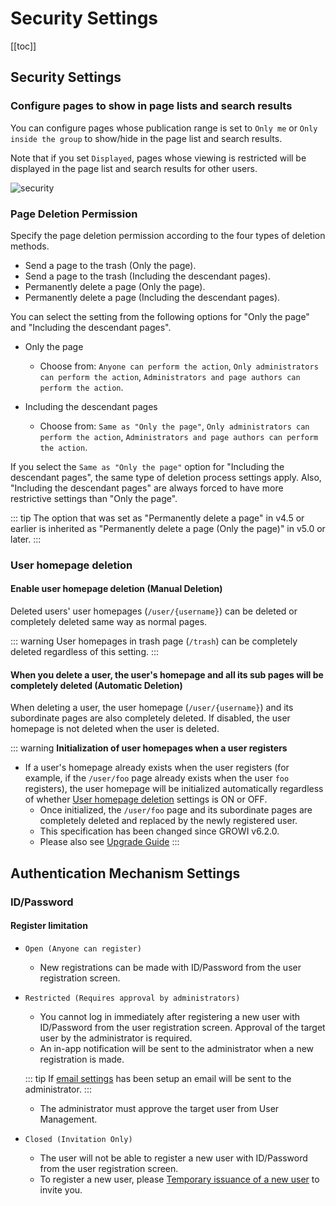 # Security Settings

[[toc]]

## Security Settings

### Configure pages to show in page lists and search results

You can configure pages whose publication range is set to `Only me` or `Only inside the group` to show/hide in the page list and search results.

Note that if you set `Displayed`, pages whose viewing is restricted will be displayed in the page list and search results for other users.

<img :src="$withBase('/assets/images/security.png')" alt="security">

### Page Deletion Permission

Specify the page deletion permission according to the four types of deletion methods.

- Send a page to the trash (Only the page).
- Send a page to the trash (Including the descendant pages).
- Permanently delete a page (Only the page).
- Permanently delete a page (Including the descendant pages).

You can select the setting from the following options for "Only the page" and "Including the descendant pages".

- Only the page

  - Choose from: `Anyone can perform the action`, `Only administrators can perform the action`, `Administrators and page authors can perform the action`.

- Including the descendant pages
  - Choose from: `Same as "Only the page"`, `Only administrators can perform the action`, `Administrators and page authors can perform the action`.

If you select the `Same as "Only the page"` option for "Including the descendant pages", the same type of deletion process settings apply. Also, "Including the descendant pages" are always forced to have more restrictive settings than "Only the page".

::: tip
The option that was set as "Permanently delete a page" in v4.5 or earlier is inherited as "Permanently delete a page (Only the page)" in v5.0 or later.
:::

### User homepage deletion

#### Enable user homepage deletion (Manual Deletion)

Deleted users' user homepages (`/user/{username}`) can be deleted or completely deleted same way as normal pages.

::: warning
User homepages in trash page (`/trash`) can be completely deleted regardless of this setting.
:::

#### When you delete a user, the user's homepage and all its sub pages will be completely deleted (Automatic Deletion)

When deleting a user, the user homepage (`/user/{username}`) and its subordinate pages are also completely deleted. If disabled, the user homepage is not deleted when the user is deleted.

::: warning
**Initialization of user homepages when a user registers**

- If a user's homepage already exists when the user registers (for example, if the `/user/foo` page already exists when the user `foo` registers), the user homepage will be initialized automatically regardless of whether [User homepage deletion](/en/admin-guide/management-cookbook/security.html#user-homepage-deletion) settings is ON or OFF.
  - Once initialized, the `/user/foo` page and its subordinate pages are completely deleted and replaced by the newly registered user.
  - This specification has been changed since GROWI v6.2.0.
  - Please also see [Upgrade Guide](/en/admin-guide/upgrading/62x.html)
:::

## Authentication Mechanism Settings

### ID/Password

#### Register limitation

- `Open (Anyone can register)`
  - New registrations can be made with ID/Password from the user registration screen.

  <img :src="$withBase('/assets/images/register.png')" alt="">

- `Restricted (Requires approval by administrators)`
  - You cannot log in immediately after registering a new user with ID/Password from the user registration screen. Approval of the target user by the administrator is required.
  - An in-app notification will be sent to the administrator when a new registration is made.

  <img :src="$withBase('/assets/images/in-app-notification-requested-registration-approval.png')" alt="">

  ::: tip
  If [email settings](/en/admin-guide/management-cookbook/app-settings.html#email-settings) has been setup an email will be sent to the administrator.
  :::

  - The administrator must approve the target user from User Management.

  <img :src="$withBase('/assets/images/user-management-user-approval-pending.png')" alt="">

- `Closed (Invitation Only)`
  - The user will not be able to register a new user with ID/Password from the user registration screen.
  - To register a new user, please [Temporary issuance of a new user](/en/admin-guide/management-cookbook/user-management.html#temporary-issuance-of-a-new-user) to invite you.

